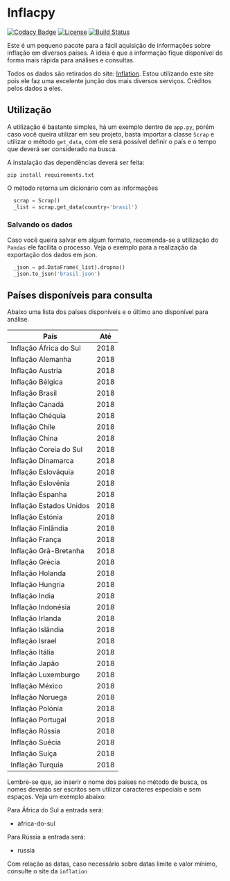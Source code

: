 # Inflacpy

[![Codacy Badge](https://api.codacy.com/project/badge/Grade/f2be9f8d8d544d46a17f7ce6910218a0)](https://www.codacy.com/app/M3nin0/inflacpy?utm_source=github.com&amp;utm_medium=referral&amp;utm_content=M3nin0/inflacpy&amp;utm_campaign=Badge_Grade)
[![License](https://img.shields.io/badge/License-BSD%202--Clause-orange.svg)](https://opensource.org/licenses/BSD-2-Clause)
[![Build Status](https://travis-ci.org/M3nin0/inflacpy.svg?branch=master)](https://travis-ci.org/M3nin0/inflacpy)

Este é um pequeno pacote para a fácil aquisição de informações sobre inflação em diversos países. A ideia é que a informação fique disponível de forma mais rápida para análises e consultas.

Todos os dados são retirados do site: [Inflation](http://pt.inflation.eu/). Estou utilizando este site pois ele faz uma excelente junção dos mais diversos serviços. Créditos pelos dados a eles.

## Utilização

A utilização é bastante simples, há um exemplo dentro de <code>app.py</code>, porém caso você queira utilizar em seu projeto, basta importar a classe <code>Scrap</code> e utilizar o método <code>get_data</code>, com ele será possível definir o país e o tempo que deverá ser considerado na busca.

A instalação das dependências deverá ser feita:

```shell
pip install requirements.txt
```

O método retorna um dicionário com as informações

```python
  scrap = Scrap()
  _list = scrap.get_data(country='brasil')
```

### Salvando os dados

Caso você queira salvar em algum formato, recomenda-se a utilização do <code>Pandas</code> ele facilita o processo. Veja o exemplo para a realização da exportação dos dados em json.

```python
  _json = pd.DataFrame(_list).dropna()
  _json.to_json('brasil.json')
```

## Países disponíveis para consulta

Abaixo uma lista dos países disponíveis e o último ano disponível para análise.

|         País             | Até  |
|--------------------------|------|
| Inflação África do Sul   | 2018 |
| Inflação Alemanha        | 2018 |
| Inflação Austria         | 2018 |
| Inflação Bélgica         | 2018 |
| Inflação Brasil          | 2018 |
| Inflação Canadá          | 2018 |
| Inflação Chéquia         | 2018 |
| Inflação Chile           | 2018 |
| Inflação China           | 2018 |
| Inflação Coreia do Sul   | 2018 |
| Inflação Dinamarca       | 2018 |
| Inflação Eslováquia      | 2018 |
| Inflação Eslovénia       | 2018 |
| Inflação Espanha         | 2018 |
| Inflação Estados Unidos  | 2018 |
| Inflação Estónia         | 2018 |
| Inflação Finlândia       | 2018 |
| Inflação França          | 2018 |
| Inflação Grã-Bretanha    | 2018 |
| Inflação Grécia          | 2018 |
| Inflação Holanda         | 2018 |
| Inflação Hungria         | 2018 |
| Inflação India           | 2018 |
| Inflação Indonésia       | 2018 |
| Inflação Irlanda         | 2018 |
| Inflação Islândia        | 2018 |
| Inflação Israel          | 2018 |
| Inflação Itália          | 2018 |
| Inflação Japão           | 2018 |
| Inflação Luxemburgo      | 2018 |
| Inflação México          | 2018 |
| Inflação Noruega         | 2018 |
| Inflação Polónia         | 2018 |
| Inflação Portugal        | 2018 |
| Inflação Rússia          | 2018 |
| Inflação Suécia          | 2018 |
| Inflação Suíça           | 2018 |
| Inflação Turquia         | 2018 |

Lembre-se que, ao inserir o nome dos paises no método de busca, os nomes deverão ser escritos sem utilizar caracteres especiais e sem espaços. Veja um exemplo abaixo:

Para África do Sul a entrada será:

- africa-do-sul

Para Rússia a entrada será:

- russia

Com relação as datas, caso necessário sobre datas limite e valor mínimo, consulte o site da <code>inflation</code>

